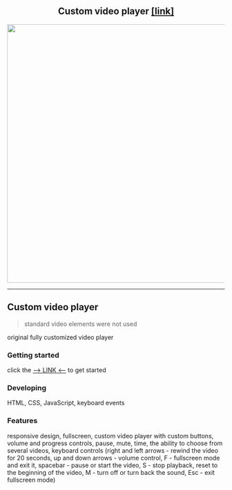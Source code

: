 <h2 align="center">
Custom video player
<a href="https://frontending.github.io/frontending/custom-video/index.html">[link]</a>
</h2> 
<div align="center">
  <img src="https://imgur.com/dUzeGqA.png" width="600"/>
</div>

***

## Custom video player
> standard video elements were not used

original fully customized video player

### Getting started

click the [--> LINK <--](https://frontending.github.io/frontending/custom-video/index.html) to get started

### Developing

HTML, CSS, JavaScript, keyboard events

### Features

responsive design, fullscreen, custom video player with custom buttons, volume and progress controls, pause, mute, time, the ability to choose from several videos, keyboard controls (right and left arrows - rewind the video for 20 seconds, up and down arrows - volume control, F - fullscreen mode and exit it, spacebar - pause or start the video, S - stop playback, reset to the beginning of the video, M - turn off or turn back the sound, Esc - exit fullscreen mode)
